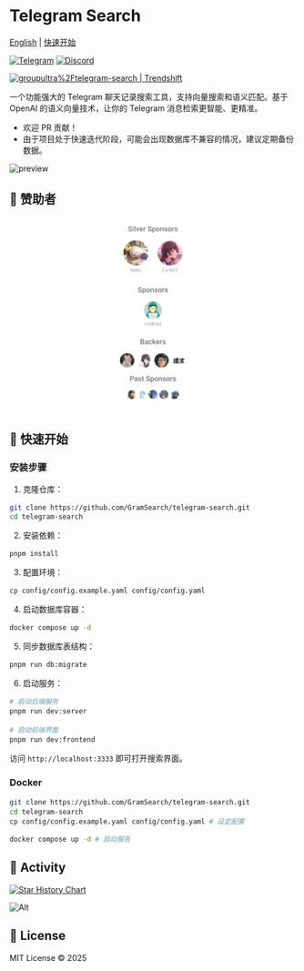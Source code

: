 # Telegram Search

[English](./README_EN.md) | [快速开始](./getting-started.md)

[![Telegram](https://img.shields.io/badge/Telegram-2CA5E0?style=for-the-badge&logo=telegram&logoColor=white)](https://t.me/+Gs3SH2qAPeFhYmU9)
[![Discord](https://dcbadge.limes.pink/api/server/NzYsmJSgCT)](https://discord.gg/NzYsmJSgCT)

<a href="https://trendshift.io/repositories/13868" target="_blank"><img src="https://trendshift.io/api/badge/repositories/13868" alt="groupultra%2Ftelegram-search | Trendshift" style="width: 250px; height: 55px;" width="250" height="55"/></a>

一个功能强大的 Telegram 聊天记录搜索工具，支持向量搜索和语义匹配。基于 OpenAI 的语义向量技术，让你的 Telegram 消息检索更智能、更精准。

- 欢迎 PR 贡献！
- 由于项目处于快速迭代阶段，可能会出现数据库不兼容的情况，建议定期备份数据。

![preview](./docs/assets/preview.png)

## 💖 赞助者

![Sponsors](https://github.com/luoling8192/luoling8192/raw/master/sponsorkit/sponsors.svg)

## 🚀 快速开始

### 安装步骤

1. 克隆仓库：

```bash
git clone https://github.com/GramSearch/telegram-search.git
cd telegram-search
```

2. 安装依赖：

```bash
pnpm install
```

3. 配置环境：

```bash
cp config/config.example.yaml config/config.yaml
```

4. 启动数据库容器：

```bash
docker compose up -d
```

5. 同步数据库表结构：

```bash
pnpm run db:migrate
```

6. 启动服务：

```bash
# 启动后端服务
pnpm run dev:server

# 启动前端界面
pnpm run dev:frontend
```

访问 `http://localhost:3333` 即可打开搜索界面。

### Docker
```bash
git clone https://github.com/GramSearch/telegram-search.git
cd telegram-search
cp config/config.example.yaml config/config.yaml # 设定配置
```
```bash
docker compose up -d # 启动服务
```

## 🚀 Activity

[![Star History Chart](https://api.star-history.com/svg?repos=luoling8192/telegram-search&type=Date)](https://star-history.com/#luoling8192/telegram-search&Date)

![Alt](https://repobeats.axiom.co/api/embed/c0fe5f057a33ce830a632c6ae421433f50e9083f.svg "Repobeats analytics image")

## 📝 License

MIT License © 2025
